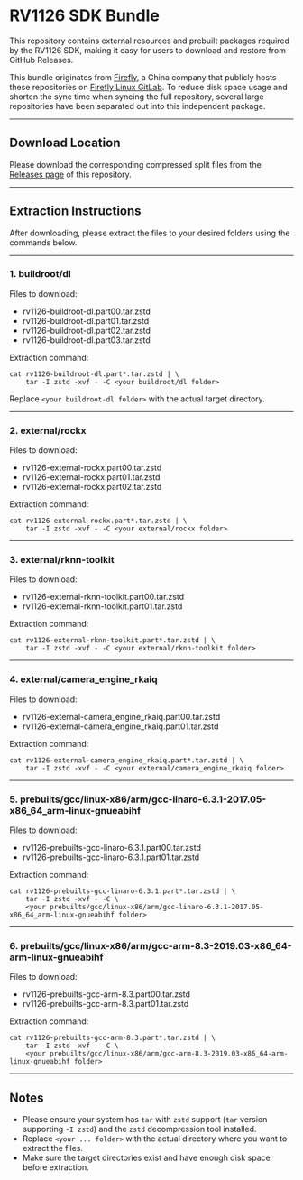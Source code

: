 # RV1126 SDK Bundle

This repository contains external resources and prebuilt packages required by the RV1126 SDK, making it easy for users to download and restore from GitHub Releases.

This bundle originates from [Firefly](https://en.t-firefly.com/), a China company that publicly hosts these repositories on [Firefly Linux GitLab](https://gitlab.com/firefly-linux).
To reduce disk space usage and shorten the sync time when syncing the full repository, several large repositories have been separated out into this independent package.

---

## Download Location

Please download the corresponding compressed split files from the [Releases page](https://github.com/uwingstech/rv1126-bundle/releases) of this repository.

---

## Extraction Instructions

After downloading, please extract the files to your desired folders using the commands below.

---

### 1. buildroot/dl

Files to download:

- rv1126-buildroot-dl.part00.tar.zstd
- rv1126-buildroot-dl.part01.tar.zstd
- rv1126-buildroot-dl.part02.tar.zstd
- rv1126-buildroot-dl.part03.tar.zstd

Extraction command:

```
cat rv1126-buildroot-dl.part*.tar.zstd | \
    tar -I zstd -xvf - -C <your buildroot/dl folder>
```


Replace `<your buildroot-dl folder>` with the actual target directory.

---

### 2. external/rockx

Files to download:

- rv1126-external-rockx.part00.tar.zstd
- rv1126-external-rockx.part01.tar.zstd
- rv1126-external-rockx.part02.tar.zstd

Extraction command:

```
cat rv1126-external-rockx.part*.tar.zstd | \
    tar -I zstd -xvf - -C <your external/rockx folder>
```


---

### 3. external/rknn-toolkit

Files to download:

- rv1126-external-rknn-toolkit.part00.tar.zstd
- rv1126-external-rknn-toolkit.part01.tar.zstd

Extraction command:

```
cat rv1126-external-rknn-toolkit.part*.tar.zstd | \
    tar -I zstd -xvf - -C <your external/rknn-toolkit folder>
```


---

### 4. external/camera_engine_rkaiq

Files to download:

- rv1126-external-camera_engine_rkaiq.part00.tar.zstd
- rv1126-external-camera_engine_rkaiq.part01.tar.zstd

Extraction command:

```
cat rv1126-external-camera_engine_rkaiq.part*.tar.zstd | \
    tar -I zstd -xvf - -C <your external/camera_engine_rkaiq folder>
```

---

### 5. prebuilts/gcc/linux-x86/arm/gcc-linaro-6.3.1-2017.05-x86_64_arm-linux-gnueabihf

Files to download:

- rv1126-prebuilts-gcc-linaro-6.3.1.part00.tar.zstd
- rv1126-prebuilts-gcc-linaro-6.3.1.part01.tar.zstd

Extraction command:

```
cat rv1126-prebuilts-gcc-linaro-6.3.1.part*.tar.zstd | \
    tar -I zstd -xvf - -C \
    <your prebuilts/gcc/linux-x86/arm/gcc-linaro-6.3.1-2017.05-x86_64_arm-linux-gnueabihf folder>
```

---

### 6. prebuilts/gcc/linux-x86/arm/gcc-arm-8.3-2019.03-x86_64-arm-linux-gnueabihf

Files to download:

- rv1126-prebuilts-gcc-arm-8.3.part00.tar.zstd
- rv1126-prebuilts-gcc-arm-8.3.part01.tar.zstd

Extraction command:

```
cat rv1126-prebuilts-gcc-arm-8.3.part*.tar.zstd | \
    tar -I zstd -xvf - -C \
    <your prebuilts/gcc/linux-x86/arm/gcc-arm-8.3-2019.03-x86_64-arm-linux-gnueabihf folder>
```

---

## Notes

- Please ensure your system has `tar` with `zstd` support (`tar` version supporting `-I zstd`) and the `zstd` decompression tool installed.
- Replace `<your ... folder>` with the actual directory where you want to extract the files.
- Make sure the target directories exist and have enough disk space before extraction.

